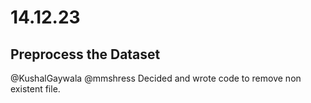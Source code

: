 # 14.12.23

## Preprocess the Dataset

@KushalGaywala @mmshress
Decided and wrote code to remove non existent file.
